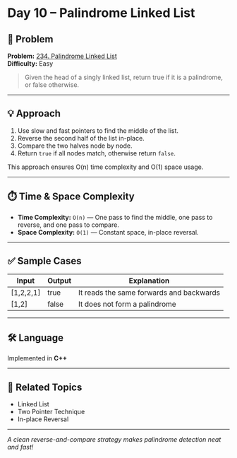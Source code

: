 # Day 10 – Palindrome Linked List

## 🧩 Problem

**Problem:** [234. Palindrome Linked List](https://leetcode.com/problems/palindrome-linked-list/)  
**Difficulty:** Easy

> Given the head of a singly linked list, return true if it is a palindrome, or false otherwise.

---

## 💡 Approach

1. Use slow and fast pointers to find the middle of the list.
2. Reverse the second half of the list in-place.
3. Compare the two halves node by node.
4. Return `true` if all nodes match, otherwise return `false`.

This approach ensures O(n) time complexity and O(1) space usage.

---

## ⏱️ Time & Space Complexity

- **Time Complexity:** `O(n)` — One pass to find the middle, one pass to reverse, and one pass to compare.
- **Space Complexity:** `O(1)` — Constant space, in-place reversal.

---

## ✅ Sample Cases

| Input           | Output | Explanation                             |
|----------------|--------|-----------------------------------------|
| [1,2,2,1]       | true   | It reads the same forwards and backwards |
| [1,2]           | false  | It does not form a palindrome            |

---

## 🛠️ Language

Implemented in **C++**

---

## 🔗 Related Topics

- Linked List
- Two Pointer Technique
- In-place Reversal

---

_A clean reverse-and-compare strategy makes palindrome detection neat and fast!_
